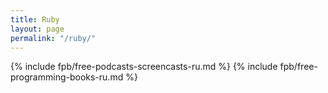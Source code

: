```yaml
---
title: Ruby
layout: page
permalink: "/ruby/"
---
```


{% include fpb/free-podcasts-screencasts-ru.md %}
{% include fpb/free-programming-books-ru.md %}
